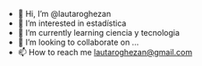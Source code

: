 - 👋 Hi, I’m @lautaroghezan
- 👀 I’m interested in estadística
- 🌱 I’m currently learning ciencia y tecnologia
- 💞️ I’m looking to collaborate on ...
- 📫 How to reach me lautaroghezan@gmail.com

<!---
lautaroghezan/lautaroghezan is a ✨ special ✨ repository because its `README.md` (this file) appears on your GitHub profile.
You can click the Preview link to take a look at your changes.
--->
